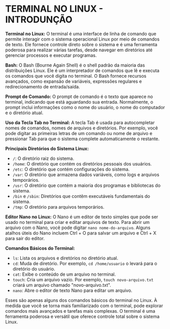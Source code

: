# TERMINAL NO LINUX - INTRODUNÇÃO
**Terminal no Linux:**
O terminal é uma interface de linha de comando que permite interagir com o sistema operacional Linux por meio de comandos de texto. Ele fornece controle direto sobre o sistema e é uma ferramenta poderosa para realizar várias tarefas, desde navegar em diretórios até gerenciar processos e executar programas.

**Bash:**
O Bash (Bourne Again Shell) é o shell padrão da maioria das distribuições Linux. Ele é um interpretador de comandos que lê e executa os comandos que você digita no terminal. O Bash fornece recursos avançados, como expansão de variáveis, expressões regulares e redirecionamento de entrada/saída.

**Prompt de Comando:**
O prompt de comando é o texto que aparece no terminal, indicando que está aguardando sua entrada. Normalmente, o prompt inclui informações como o nome do usuário, o nome do computador e o diretório atual.

**Uso da Tecla Tab no Terminal:**
A tecla Tab é usada para autocompletar nomes de comandos, nomes de arquivos e diretórios. Por exemplo, você pode digitar as primeiras letras de um comando ou nome de arquivo e pressionar Tab para que o sistema complete automaticamente o restante.

**Principais Diretórios do Sistema Linux:**
- `/`: O diretório raiz do sistema.
- `/home`: O diretório que contém os diretórios pessoais dos usuários.
- `/etc`: O diretório que contém configurações do sistema.
- `/var`: O diretório que armazena dados variáveis, como logs e arquivos temporários.
- `/usr`: O diretório que contém a maioria dos programas e bibliotecas do sistema.
- `/bin` e `/sbin`: Diretórios que contêm executáveis fundamentais do sistema.
- `/tmp`: O diretório para arquivos temporários.

**Editor Nano no Linux:**
O Nano é um editor de texto simples que pode ser usado no terminal para criar e editar arquivos de texto. Para abrir um arquivo com o Nano, você pode digitar `nano nome-do-arquivo`. Alguns atalhos úteis do Nano incluem Ctrl + O para salvar um arquivo e Ctrl + X para sair do editor.

**Comandos Básicos do Terminal:**
- `ls`: Lista os arquivos e diretórios no diretório atual.
- `cd`: Muda de diretório. Por exemplo, `cd /home/usuario` o levará para o diretório do usuário.
- `cat`: Exibe o conteúdo de um arquivo no terminal.
- `touch`: Cria um arquivo vazio. Por exemplo, `touch novo-arquivo.txt` criará um arquivo chamado "novo-arquivo.txt".
- `nano`: Abre o editor de texto Nano para editar um arquivo.

Esses são apenas alguns dos comandos básicos do terminal no Linux. À medida que você se torna mais familiarizado com o terminal, pode explorar comandos mais avançados e tarefas mais complexas. O terminal é uma ferramenta poderosa e versátil que oferece controle total sobre o sistema Linux.